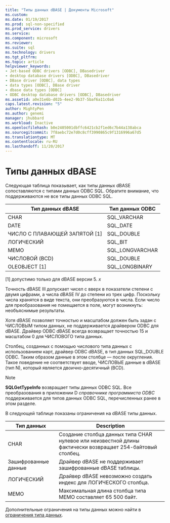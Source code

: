 ```yaml
---
title: "Типы данных dBASE | Документы Microsoft"
ms.custom: 
ms.date: 01/19/2017
ms.prod: sql-non-specified
ms.prod_service: drivers
ms.service: 
ms.component: microsoft
ms.reviewer: 
ms.suite: sql
ms.technology: drivers
ms.tgt_pltfrm: 
ms.topic: article
helpviewer_keywords:
- Jet-based ODBC drivers [ODBC], DBasedriver
- desktop database drivers [ODBC], DBasedriver
- DBase driver [ODBC], data types
- data types [ODBC], DBase driver
- dbase data types [ODBC]
- ODBC desktop database drivers [ODBC], DBasedriver
ms.assetid: a0e31e6b-d02b-4ee2-9b37-5baf6a11c0a6
caps.latest.revision: "5"
author: MightyPen
ms.author: genemi
manager: jhubbard
ms.workload: Inactive
ms.openlocfilehash: b0e2405001dbffc6421cb2f1ed6c7b44a138abca
ms.sourcegitcommit: 7f8aebc72e7d0c8cff3990865c9f1316996a67d5
ms.translationtype: MT
ms.contentlocale: ru-RU
ms.lasthandoff: 11/20/2017
---
```

# <a name="dbase-data-types"></a>Типы данных dBASE
Следующая таблица показывает, как типы данных dBASE сопоставляются с типами данных ODBC SQL. Обратите внимание, что поддерживаются не все типы данных ODBC SQL.  
  
|Тип данных dBASE|Тип данных ODBC|  
|---------------------|--------------------|  
|CHAR|SQL_VARCHAR|  
|DATE|SQL_DATE|  
|ЧИСЛО С ПЛАВАЮЩЕЙ ЗАПЯТОЙ [1]|SQL_DOUBLE|  
|ЛОГИЧЕСКИЙ|SQL_BIT|  
|MEMO|SQL_LONGVARCHAR|  
|ЧИСЛОВОЙ (BCD)|SQL_DOUBLE|  
|OLEOBJECT [1]|SQL_LONGBINARY|  
  
 [1] допустимо только для dBASE версии 5. *x*  
  
 Точность dBASE III допускает чисел с вверх в показатели степени с двумя цифрами, а числа dBASE IV до степени из трех цифр. Поскольку числа хранятся в виде текста, они преобразуются в числа. Если число для преобразования не помещается в поле, могут возникнуть: необъяснимые результаты.  
  
 Хотя dBASE позволяет точностью и масштабом должен быть задан с ЧИСЛОВЫМ типом данных, не поддерживается драйвером ODBC для dBASE. Драйвер ODBC dBASE всегда возвращает точностью 15 и масштабом 0 для ЧИСЛОВОГО типа данных.  
  
 Столбец, созданных с помощью числового типа данных с использованием карт, драйвер ODBC dBASE, в тип данных SQL_DOUBLE ODBC. Таким образом данные в этом столбце — после округления. Такое поведение не соответствует вводе, ЧИСЛОВЫЕ данные в dBASE (тип N), который является двоично-десятичный (BCD).  
  
> [!NOTE]  
>  **SQLGetTypeInfo** возвращает типы данных ODBC SQL. Все преобразования в приложении D *справочнике программиста ODBC* поддерживается для типов данных ODBC SQL, перечисленных ранее в этом разделе.  
  
 В следующей таблице показаны ограничения на dBASE типы данных.  
  
|Тип данных|Description|  
|---------------|-----------------|  
|CHAR|Создание столбца данных типа CHAR нулевое или неизвестной длины фактически возвращает 254-байтовый столбец.|  
|Зашифрованные данные|Драйвер dBASE не поддерживает зашифрованные dBASE таблицы.|  
|ЛОГИЧЕСКИЙ|Драйвер dBASE невозможно создать индекс для ЛОГИЧЕСКОГО столбца.|  
|MEMO|Максимальная длина столбца типа MEMO составляет 65 500 байт.|  
  
 Дополнительные ограничения на типы данных можно найти в [ограничения типа данных](../../odbc/microsoft/data-type-limitations.md).
